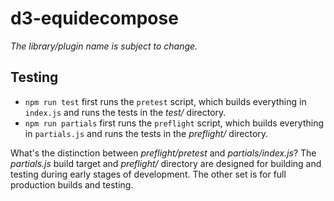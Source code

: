 # d3-equidecompose

*The library/plugin name is subject to change.*

## Testing

- `npm run test` first runs the `pretest` script, which builds everything in `index.js` and runs the tests in the *test/* directory.
- `npm run partials` first runs the `preflight` script, which builds everything in `partials.js` and runs the tests in the *preflight/* directory.

What's the distinction between *preflight/pretest* and *partials/index.js*? The *partials.js* build target and *preflight/* directory are designed for building and testing during early stages of development. The other set is for full production builds and testing.